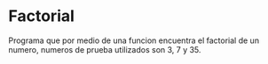 # Factorial

Programa que por medio de una funcion encuentra el factorial de un numero, numeros de prueba utilizados son 3, 7 y 35.
